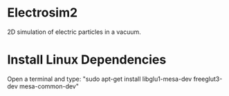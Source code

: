 # Electrosim2
  2D simulation of electric particles in a vacuum.

# Install Linux Dependencies
  Open a terminal and type:
    "sudo apt-get install libglu1-mesa-dev freeglut3-dev mesa-common-dev"
